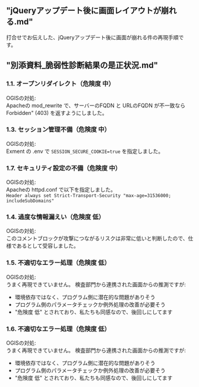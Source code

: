 ## "jQueryアップデート後に画面レイアウトが崩れる.md"
打合せでお伝えした、jQueryアップデート後に画面が崩れる件の再現手順です。



## "別添資料_脆弱性診断結果の是正状況.md"

### 1.1. オープンリダイレクト（危険度 中）
OGISの対処:  
Apacheの mod_rewrite で、サーバーのFQDN と URLのFQDN が不一致なら Forbidden" (403) を返すようにしました。


### 1.3. セッション管理不備（危険度 中）
OGISの対処:  
Exment の .env で `SESSION_SECURE_COOKIE=true` を指定しました。


### 1.7. セキュリティ設定の不備（危険度 中） 
OGISの対処:  
Apacheの httpd.conf で以下を指定しました。  
`Header always set Strict-Transport-Security "max-age=31536000; includeSubDomains"`


### 1.4. 過度な情報漏えい（危険度 低）
OGISの対処:  
このコメントブロックが攻撃につながるリスクは非常に低いと判断したので、仕様であるとして受容しました。


### 1.5. 不適切なエラー処理（危険度 低）
OGISの対処:  
うまく再現できていません。
検査部門から連携された画面からの推測ですが:
- 環境依存ではなく、プログラム側に潜在的な問題がありそう
- プログラム側のパラメータチェックか例外処理の改善が必要そう
- "危険度 低" とされており、私たちも同感なので、後回しにしてます


### 1.6. 不適切なエラー処理（危険度 低）
OGISの対処:  
うまく再現できていません。
検査部門から連携された画面からの推測ですが:
- 環境依存ではなく、プログラム側に潜在的な問題がありそう
- プログラム側のパラメータチェックか例外処理の改善が必要そう
- "危険度 低" とされており、私たちも同感なので、後回しにしてます
